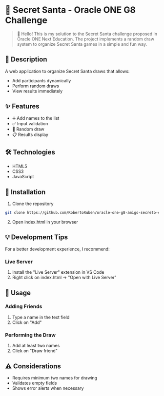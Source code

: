 # 🎉 Secret Santa - Oracle ONE G8 Challenge

> 👋 Hello! This is my solution to the Secret Santa challenge proposed in Oracle ONE Next Education. The project implements a random draw system to organize Secret Santa games in a simple and fun way.

## 📝 Description
A web application to organize Secret Santa draws that allows:
- Add participants dynamically
- Perform random draws
- View results immediately

## ✨ Features
- ➕ Add names to the list
- ✅ Input validation
- 🎲 Random draw
- 📋 Results display

## 🛠️ Technologies
- HTML5
- CSS3
- JavaScript

## 🚀 Installation

1. Clone the repository
```bash
git clone https://github.com/RobertoRuben/oracle-one-g8-amigo-secreto-challenge.git
```

2. Open index.html in your browser

## 💡 Development Tips
For a better development experience, I recommend:

### Live Server
1. Install the "Live Server" extension in VS Code
2. Right click on index.html -> "Open with Live Server"

## 📖 Usage

### Adding Friends
1. Type a name in the text field
2. Click on "Add"

### Performing the Draw
1. Add at least two names
2. Click on "Draw friend"

## ⚠️ Considerations
- Requires minimum two names for drawing
- Validates empty fields
- Shows error alerts when necessary